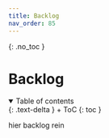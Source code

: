```yaml
---
title: Backlog
nav_order: 85
---
```



{: .no_toc }


# Backlog

<details open markdown="block">
{: .text-delta }
<summary>Table of contents</summary>
+ ToC
{: toc }
</details>


hier backlog rein